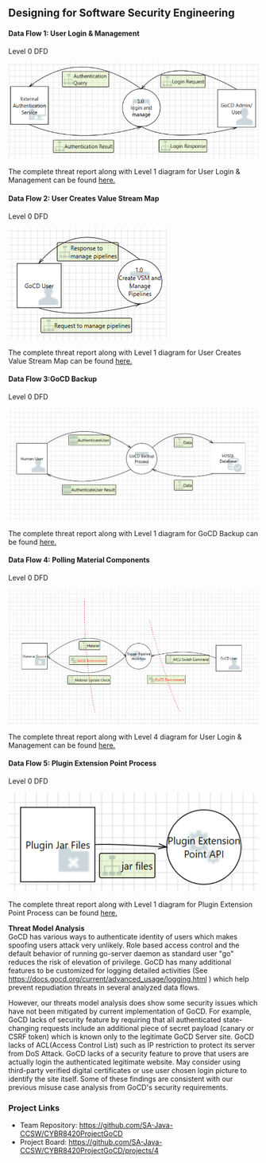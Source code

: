 ## Designing for Software Security Engineering
#### Data Flow 1: User Login & Management
Level 0 DFD

![Level 0 for User Login & Management](https://github.com/SA-Java-CCSW/CYBR8420ProjectGoCD/blob/master/Threat%20Models/UserLoginDFDLevel0.PNG)

The complete threat report along with Level 1 diagram for User Login & Management can be found <a href = "https://sa-java-ccsw.github.io/CYBR8420ProjectGoCD/Threat%20Models/UserLoginDFDLevel1.htm">here.</a>

#### Data Flow 2: User Creates Value Stream Map
Level 0 DFD

![Level 0 for User Login & Management](https://github.com/SA-Java-CCSW/CYBR8420ProjectGoCD/blob/master/Threat%20Models/UserCreatesVSMDFDLevel0-2.PNG)

The complete threat report along with Level 1 diagram for User Creates Value Stream Map can be found <a href = "https://sa-java-ccsw.github.io/CYBR8420ProjectGoCD/Threat%20Models/UserCreatesVSMDFDLevel1.htm">here.</a>

#### Data Flow 3:GoCD Backup
Level 0 DFD  

![Level 0 for GoCD Backup](https://github.com/SA-Java-CCSW/CYBR8420ProjectGoCD/blob/master/Threat%20Models/DataFlow3Level0ScreenShot.PNG)

The complete threat report along with Level 1 diagram for GoCD Backup can be found <a href = "https://sa-java-ccsw.github.io/CYBR8420ProjectGoCD/Threat%20Models/DataFlow3DFDReport.htm">here.</a>

#### Data Flow 4: Polling Material Components
Level 0 DFD

![Level 0 for User Login & Management](https://github.com/SA-Java-CCSW/CYBR8420ProjectGoCD/blob/master/Threat%20Models/PollMaterialDFDLevel0.PNG)

The complete threat report along with Level 4 diagram for User Login & Management can be found <a href = "https://sa-java-ccsw.github.io/CYBR8420ProjectGoCD/Threat%20Models/PollMaterialDFDLevel1.htm">here.</a>

#### Data Flow 5: Plugin Extension Point Process
Level 0 DFD

![Level 0 for Plugin Extension Point Process](https://github.com/SA-Java-CCSW/CYBR8420ProjectGoCD/blob/master/Threat%20Models/Plugin_DFD5_L0.PNG)

The complete threat report along with Level 1 diagram for Plugin Extension Point Process can be found <a href = "https://sa-java-ccsw.github.io/CYBR8420ProjectGoCD/Threat%20Models/Plugin_DFD5_L1.htm">here.</a>

**Threat Model Analysis**  
GoCD has various ways to authenticate identity of users which makes spoofing users attack very unlikely. Role based access control and the default behavior of running go-server daemon as standard user "go" reduces the risk of elevation of privilege. GoCD has many additional features to be customized for logging detailed activities (See https://docs.gocd.org/current/advanced_usage/logging.html ) which help prevent repudiation threats in several analyzed data flows.

However, our threats model analysis does show some security issues which have not been mitigated by current implementation of GoCD. For example, GoCD lacks of security feature by requiring that all authenticated state-changing requests include an additional piece of secret payload (canary or CSRF token) which is known only to the legitimate GoCD Server site. GoCD lacks of ACL(Access Control List) such as IP restriction to protect its server from DoS Attack. GoCD lacks of a security feature to prove that users are actually login the authenticated legitimate website. May consider using third-party verified digital certificates or use user chosen login picture to identify the site itself. Some of these findings are consistent with our previous misuse case analysis from GoCD's security requirements.

### Project Links
* Team Repository: https://github.com/SA-Java-CCSW/CYBR8420ProjectGoCD
* Project Board: https://github.com/SA-Java-CCSW/CYBR8420ProjectGoCD/projects/4
